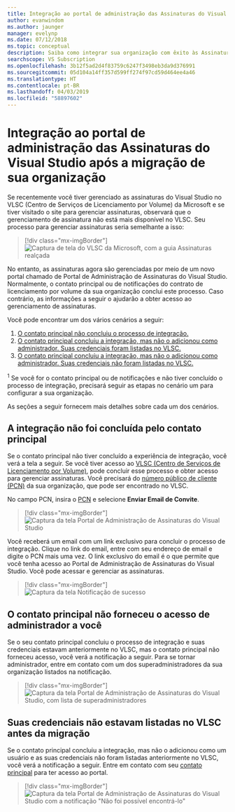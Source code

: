 ```yaml
---
title: Integração ao portal de administração das Assinaturas do Visual Studio após a migração
author: evanwindom
ms.author: jaunger
manager: evelynp
ms.date: 07/12/2018
ms.topic: conceptual
description: Saiba como integrar sua organização com êxito às Assinaturas do Visual Studio após a migração para o portal de administração.
searchscope: VS Subscription
ms.openlocfilehash: 3b12f5ad2d4f83759c6247f3498eb3da9d376991
ms.sourcegitcommit: 05d104a14ff357d599ff274f97cd59d464ee4a46
ms.translationtype: HT
ms.contentlocale: pt-BR
ms.lasthandoff: 04/03/2019
ms.locfileid: "58897602"
---
```

# <a name="onboard-to-the-visual-studio-subscriptions-administration-portal-after-your-organization-is-migrated"></a>Integração ao portal de administração das Assinaturas do Visual Studio após a migração de sua organização

Se recentemente você tiver gerenciado as assinaturas do Visual Studio no VLSC (Centro de Serviços de Licenciamento por Volume) da Microsoft e se tiver visitado o site para gerenciar assinaturas, observará que o gerenciamento de assinatura não está mais disponível no VLSC. Seu processo para gerenciar assinaturas seria semelhante a isso:
> [!div class="mx-imgBorder"]
> ![Captura de tela do VLSC da Microsoft, com a guia Assinaturas realçada](_img/post-migration-onboarding/vlsc-subscriptions.png)

No entanto, as assinaturas agora são gerenciadas por meio de um novo portal chamado de Portal de Administração de Assinaturas do Visual Studio. Normalmente, o contato principal ou de notificações do contrato de licenciamento por volume da sua organização conclui este processo. Caso contrário, as informações a seguir o ajudarão a obter acesso ao gerenciamento de assinaturas.

Você pode encontrar um dos vários cenários a seguir:

1. [O contato principal não concluiu o processo de integração.](#onboarding-not-completed-by-primary-contact)
2. [O contato principal concluiu a integração, mas não o adicionou como administrador. Suas credenciais foram listadas no VLSC.](#primary-contact-did-not-provide-you-administrator-access)
3. [O contato principal concluiu a integração, mas não o adicionou como administrador. Suas credenciais não foram listadas no VLSC.](#your-credentials-were-not-listed-in-vlsc-prior-to-migration)

<sup>1</sup> Se você for o contato principal ou de notificações e não tiver concluído o processo de integração, precisará seguir as etapas no cenário um para configurar a sua organização.

As seções a seguir fornecem mais detalhes sobre cada um dos cenários.

## <a name="onboarding-not-completed-by-primary-contact"></a>A integração não foi concluída pelo contato principal

Se o contato principal não tiver concluído a experiência de integração, você verá a tela a seguir. Se você tiver acesso ao [VLSC (Centro de Serviços de Licenciamento por Volume)](https://www.microsoft.com/Licensing/servicecenter/default.aspx), pode concluir esse processo e obter acesso para gerenciar assinaturas. Você precisará do [número público de cliente (PCN)](find-pcn.md) da sua organização, que pode ser encontrado no VLSC.

No campo PCN, insira o [PCN](find-pcn.md) e selecione **Enviar Email de Convite**.
> [!div class="mx-imgBorder"]
> ![Captura da tela Portal de Administração de Assinaturas do Visual Studio](_img/post-migration-onboarding/send-invitation.png)

Você receberá um email com um link exclusivo para concluir o processo de integração. Clique no link do email, entre com seu endereço de email e digite o PCN mais uma vez. O link exclusivo do email é o que permite que você tenha acesso ao Portal de Administração de Assinaturas do Visual Studio. Você pode acessar e gerenciar as assinaturas.
> [!div class="mx-imgBorder"]
> ![Captura da tela Notificação de sucesso](_img/post-migration-onboarding/email-success.png)

## <a name="primary-contact-did-not-provide-you-administrator-access"></a>O contato principal não forneceu o acesso de administrador a você

Se o seu contato principal concluiu o processo de integração e suas credenciais estavam anteriormente no VLSC, mas o contato principal não forneceu acesso, você verá a notificação a seguir. Para se tornar administrador, entre em contato com um dos superadministradores da sua organização listados na notificação.
> [!div class="mx-imgBorder"]
> ![Captura da tela Portal de Administração de Assinaturas do Visual Studio, com lista de superadministradores](_img/post-migration-onboarding/admin-list.png)

## <a name="your-credentials-were-not-listed-in-vlsc-prior-to-migration"></a>Suas credenciais não estavam listadas no VLSC antes da migração

Se o contato principal concluiu a integração, mas não o adicionou como um usuário e as suas credenciais não foram listadas anteriormente no VLSC, você verá a notificação a seguir. Entre em contato com seu [contato principal](find-primary-contact.md) para ter acesso ao portal.
> [!div class="mx-imgBorder"]
> ![Captura da tela Portal de Administração de Assinaturas do Visual Studio com a notificação "Não foi possível encontrá-lo"](_img/post-migration-onboarding/cant-find-you.png)